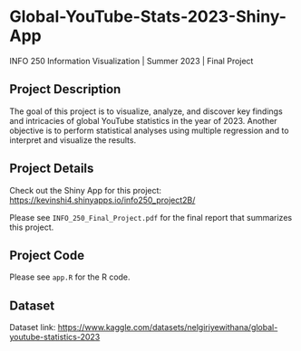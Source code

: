 # Global-YouTube-Stats-2023-Shiny-App

INFO 250 Information Visualization | Summer 2023 | Final Project

## Project Description
The goal of this project is to visualize, analyze, and discover key findings and intricacies of global YouTube statistics in the year of 2023. Another objective is to perform statistical analyses using multiple regression and to interpret and visualize the results.

## Project Details
Check out the Shiny App for this project: https://kevinshi4.shinyapps.io/info250_project2B/

Please see `INFO_250_Final_Project.pdf` for the final report that summarizes this project.

## Project Code
Please see `app.R` for the R code.

## Dataset
Dataset link: https://www.kaggle.com/datasets/nelgiriyewithana/global-youtube-statistics-2023
